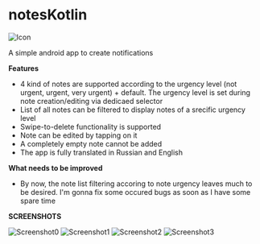 # notesKotlin
![Icon](https://raw.github.com/AlexPopov487/notesKotlin/master/app/src/main/res/mipmap-xxxhdpi/ic_launcher_round.png)


A simple android app to create notifications

**Features**
* 4 kind of notes are supported according to the urgency level (not urgent, urgent, very urgent) + default. The urgency level is 
set during note creation/editing via dedicaed selector
* List of all notes can be filtered to display notes of a srecific urgency level
* Swipe-to-delete functionality is supported
* Note can be edited by tapping on it
* A completely empty note cannot be added
* The app is fully translated in Russian and English

**What needs to be improved**
* By now, the note list filtering accoring to note urgency leaves much to be desired. I'm gonna fix some occured bugs as soon as I have some spare time

**SCREENSHOTS** 

![Screenshot0](https://raw.github.com/AlexPopov487/notesKotlin/master/screenshots/0.png)
![Screenshot1](https://raw.github.com/AlexPopov487/notesKotlin/master/screenshots/1.png)
![Screenshot2](https://raw.github.com/AlexPopov487/notesKotlin/master/screenshots/2.png)
![Screenshot3](https://raw.github.com/AlexPopov487/notesKotlin/master/screenshots/3.png)
